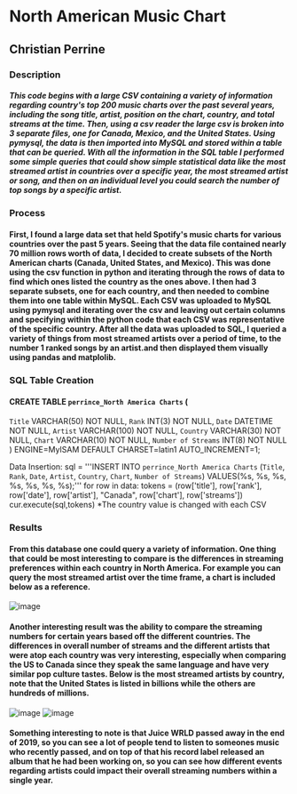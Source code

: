 # North American Music Chart
## Christian Perrine

### Description
##### This code begins with a large CSV containing a variety of information regarding country's top 200 music charts over the past several years, including the song title, artist, position on the chart, country, and total streams at the time. Then, using a csv reader the large csv is broken into 3 separate files, one for Canada, Mexico, and the United States. Using pymysql, the data is then imported into MySQL and stored within a table that can be queried. With all the information in the SQL table I performed some simple queries that could show simple statistical data like the most streamed artist in countries over a specific year, the most streamed artist or song, and then on an individual level you could search the number of top songs by a specific artist.
### Process
#### First, I found a large data set that held Spotify's music charts for various countries over the past 5 years. Seeing that the data file contained nearly 70 million rows worth of data, I decided to create subsets of the North American charts (Canada, United States, and Mexico). This was done using the csv function in python and iterating through the rows of data to find which ones listed the country as the ones above. I then had 3 separate subsets, one for each country, and then needed to combine them into one table within MySQL. Each CSV was uploaded to MySQL using pymysql and iterating over the csv and leaving out certain columns and specifying within the python code that each CSV was representative of the specific country. After all the data was uploaded to SQL, I queried a variety of things  from most streamed artists over a period of time, to the number 1 ranked songs by an artist.and then displayed them visually using pandas and matplolib.
### SQL Table Creation
#### CREATE TABLE `perrince_North America Charts` (
`Title` VARCHAR(50) NOT NULL,
`Rank` INT(3) NOT NULL,
`Date` DATETIME NOT NULL,
`Artist` VARCHAR(100) NOT NULL,
`Country` VARCHAR(30) NOT NULL,
`Chart` VARCHAR(10) NOT NULL,
`Number of Streams` INT(8) NOT NULL
) ENGINE=MyISAM DEFAULT CHARSET=latin1 AUTO_INCREMENT=1;

Data Insertion:
sql = '''INSERT INTO `perrince_North America Charts` (`Title`, `Rank`, `Date`, `Artist`, `Country`, `Chart`, `Number of Streams`)
VALUES(%s, %s, %s, %s, %s, %s, %s);'''
for row in data:
    tokens = (row['title'], row['rank'], row['date'], row['artist'], "Canada", row['chart'], row['streams'])
    cur.execute(sql,tokens)
*The country value is changed with each CSV
### Results
#### From this database one could query a variety of information. One thing that could be most interesting to compare is the differences in streaming preferences within each country in North America. For example you can query the most streamed artist over the time frame, a chart is included below as a reference.
![image](https://user-images.githubusercontent.com/95774587/206231561-55f50d09-15c9-4c49-9085-305c4ae81599.png)
#### Another interesting result was the ability to compare the streaming numbers for certain years based off the different countries. The differences in overall number of streams and the different artists that were atop each country was very interesting, especially when comparing the US to Canada since they speak the same language and have very similar pop culture tastes. Below is the most streamed artists by country, note that the United States is listed in billions while the others are hundreds of millions.
![image](https://user-images.githubusercontent.com/95774587/206238314-73798a86-8fef-4413-9985-565cff3fa39a.png)
![image](https://user-images.githubusercontent.com/95774587/206238419-294ab78f-87f0-4fa2-b495-09593783647c.png)
#### Something interesting to note is that Juice WRLD passed away in the end of 2019, so you can see a lot of people tend to listen to someones music who recently passed, and on top of that his record label released an album that he had been working on, so you can see how different events regarding artists could impact their overall streaming numbers within a single year.


